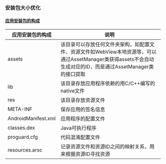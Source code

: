 ### 安装包大小优化
#### [应用安装包的构成]()

|应用安装包的构成|说明|
|------|------|
|assets|该目录可以存放任何文件夹架构，如配置文件、资源文件如WebView本地资源等，可以通过AssetManager类获得assets不会自动生成对应的ID，而是通过AssetManager类的接口提取|
|lib|该目录存放应用程序依赖的用C/C++编写的native文件|
|res|该目录存放资源文件|
|META-INF|保存应用的签名信息|
|AndroidManifest.xml|应用程序的配置文件|
|classes.dex|Java可执行程序|
|proguard.cfg|代码混淆配置文件|
|resources.arsc|记录资源文件和资源ID之间的映射关系，用来根据资源ID寻找资源|
